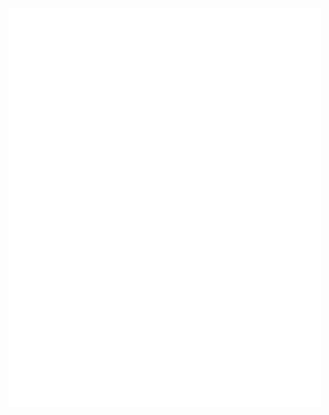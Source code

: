 <div>
    <picture align="center">
        <img src="https://github.com/tywysocki/tywysocki/blob/main/metrics.plugin.topics.icons.svg" align="top" alt="Starred Topics" width="500">
    </picture>
    <picture align="right">
        <img src="https://github.com/tywysocki/tywysocki/blob/main/metrics.plugin.languages.details.svg" align="top" alt="Languages" width="500">
    </picture>
    <picture align="left">
        <img src="https://github.com/tywysocki/tywysocki/blob/main/metrics.plugin.leetcode.svg" alt="Metrics" width=500">
    </picture>
</div>
